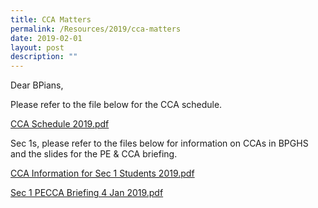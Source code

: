 ```yaml
---
title: CCA Matters
permalink: /Resources/2019/cca-matters
date: 2019-02-01
layout: post
description: ""
---
```

Dear BPians,

  

Please refer to the file below for the CCA schedule.

[CCA Schedule 2019.pdf](https://www-bpghs-moe-edu-sg-admin.cwp.sg/qql/slot/u148/BPGHS%202019/Announcements%20&%20Updates/CCA%20Matters/CCA%20Schedule%202019%20.pdf)  

  

Sec 1s, please refer to the files below for information on CCAs in BPGHS and the slides for the PE & CCA briefing.

[CCA Information for Sec 1 Students 2019.pdf](https://www-bpghs-moe-edu-sg-admin.cwp.sg/qql/slot/u148/BPGHS%202019/Announcements%20&%20Updates/CCA%20Matters/CCA%20Information%20for%20Sec%201%20Students%202019.pdf)

[Sec 1 PECCA Briefing 4 Jan 2019.pdf](https://www-bpghs-moe-edu-sg-admin.cwp.sg/qql/slot/u148/BPGHS%202019/Announcements%20&%20Updates/CCA%20Matters/Sec%201%20PECCA%20Briefing%204%20Jan%202019.pdf)